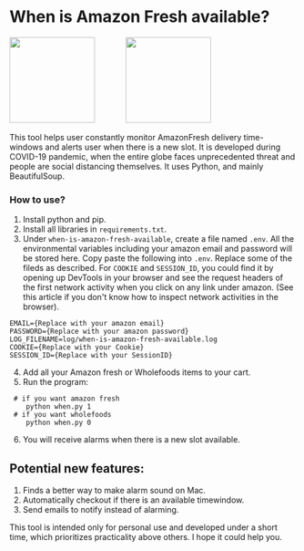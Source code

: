# When is Amazon Fresh available?

<div>
    <img src='https://miro.medium.com/max/2560/0*8aY8pX5CoNGImZU4.png' height = 150px style='padding-right: 50px'>
    <img src='https://www.crummy.com/software/BeautifulSoup/bs4/doc/_images/6.1.jpg' height= 150px>
</div>

This tool helps user constantly monitor AmazonFresh delivery time-windows and alerts user when there is a new slot. It is developed during COVID-19 pandemic, when the entire globe faces unprecedented threat and people are social distancing themselves. It uses <a src='https://www.python.org/about/'>Python</a>, and mainly <a src='https://www.crummy.com/software/BeautifulSoup/'> BeautifulSoup</a>.

### How to use?
1. Install <a src='https://www.python.org/downloads/'>python</a> and <a src='https://pip.pypa.io/en/stable/installing/'>pip</a>.
2. Install all libraries in `requirements.txt`.
3. Under `when-is-amazon-fresh-available`, create a file named `.env`. All the environmental variables including your amazon email and password will be stored here. Copy paste the following into `.env`. Replace some of the fileds as described. For `COOKIE` and `SESSION_ID`, you could find it by opening up DevTools in your browser and see the request headers of the first network activity when you click on any link under <a src='https://www.amazon.com'>amazon</a>. (See <a src='https://developers.google.com/web/tools/chrome-devtools/network'>this article</a> if you don't know how to inspect network activities in the browser).
```
EMAIL={Replace with your amazon email}
PASSWORD={Replace with your amazon password}
LOG_FILENAME=log/when-is-amazon-fresh-available.log
COOKIE={Replace with your Cookie}
SESSION_ID={Replace with your SessionID}
```
4. Add all your Amazon fresh or Wholefoods items to your cart.
5. Run the program:
```
 # if you want amazon fresh
    python when.py 1
 # if you want wholefoods
    python when.py 0
```
6. You will receive alarms when there is a new slot available.

## Potential new features:
1. Finds a better way to make alarm sound on Mac.
2. Automatically checkout if there is an available timewindow.
3. Send emails to notify instead of alarming.

This tool is intended only for personal use and developed under a short time, which prioritizes practicality above others. I hope it could help you.

